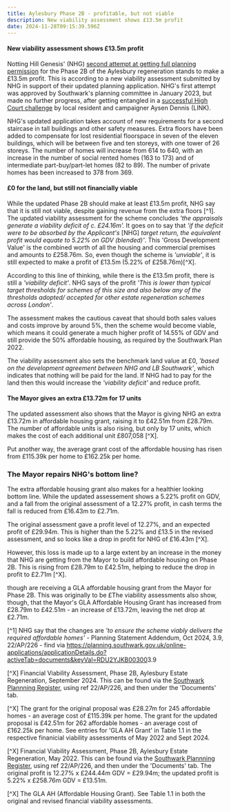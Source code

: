 ```yaml
---
title: Aylesbury Phase 2B - profitable, but not viable
description: New viability assessment shows £13.5m profit
date: 2024-11-28T09:15:39.596Z
---
```

#### New viability assessment shows £13.5m profit

Notting Hill Genesis' (NHG) [second attempt at getting full planning permission](https://www.35percent.org/posts/aylesbury-phase-2b-notting-hill-genesis-try-again/) for the Phase 2B of the Aylesbury regeneration stands to make a £13.5m profit.  This is according to a new viability assessment submitted by NHG in support of their updated planning application.  NHG's first attempt was approved by Southwark's planning committee in January 2023, but made no further progress, after getting entangled in a [successful High Court challenge](https://www.35percent.org/posts/ayllesbury-planning-decision-quashed/) by local resident and campaigner Aysen Dennis (LINK).

NHG's updated application takes account of new requirements for a second staircase in tall buildings and other safety measures.  Extra floors have been added to compensate for lost residential floorspace in seven of the eleven buildings, which will be between five and ten storeys, with one tower of 26 storeys.  The number of homes will increase from 614 to 640, with an increase in the number of social rented homes (163 to 173) and of intermediate part-buy/part-let homes (82 to 89). The number of private homes has been increased to 378 from 369.

#### £0 for the land, but still not financially viable

While the updated Phase 2B should make at least £13.5m profit, NHG say that it is still not viable, despite gaining revenue from the extra floors [^1].  The  updated viability assessment for the scheme concludes *'the appraisals generate a viability deficit of c. £24.16m'.*  It goes on to say that *'if the deficit were to be absorbed by the Applicant's* \[NHG] *target return, the equivalent profit would equate to 5.22% on GDV (blended)'*.  This 'Gross Development Value' is the combined worth of all the housing and commercial premises and amounts to £258.76m.  So, even though the scheme is *'unviable'*, it is still expected to make a profit of £13.5m (5.22% of £258.76m)[^X].

According to this line of thinking, while there is the £13.5m profit, there is still a *'viability deficit'*.  NHG says of the profit *'This is lower than typical target thresholds for schemes of this size and also below any of the thresholds adopted/ accepted for other estate regeneration schemes across London'*.

The assessment makes the cautious caveat that should both sales values and costs improve by around 5%, then the scheme would become viable, which means it could generate a much higher profit of 14.55% of GDV and still provide the 50% affordable housing, as required by the Southwark Plan 2022. 

The viability assessment also sets the benchmark land value at £0, *'based on the development agreement between NHG and LB Southwark'*, which indicates that nothing will be paid for the land.  If NHG had to pay for the land then this would increase the *'viability deficit'* and reduce profit.

#### The Mayor gives an extra £13.72m for 17 units

The updated assessment also shows that the Mayor is giving NHG an extra £13.72m in affordable housing grant, raising it to £42.51m from £28.79m.  The number of affordable units is also rising, but only by 17 units, which makes the cost of each additional unit £807,058 [^X].

Put another way, the average grant cost of the affordable housing has risen from £115.39k per home to £162.25k per home.

### The Mayor repairs NHG's bottom line?

The extra affordable housing grant also makes for a healthier looking bottom line.  While the updated assessement shows a 5.22% profit on GDV, and a fall from the original assessment of a 12.27% profit, in cash terms the fall is reduced from £16.43m to £2.71m.

The original assessment gave a profit level of 12.27%, and an expected profit of £29.94m.  This is higher than the 5.22% and £13.5 in the revised assessment, and so looks like a drop in profit for NHG of £16.43m [^X].

However, this loss is made up to a large extent by an increase in the money that NHG are getting from the Mayor to build affordable housing on Phase 2B.  This is rising from £28.79m to £42.51m, helping to reduce the drop in profit to £2.71m [^X].

though are receiving a GLA affordable housing grant from the Mayor for Phase 2B.  This was originally to be £The viability assessments also show, though, that the Mayor's GLA Affordable Housing Grant has increased from £28.79m to £42.51m - an increase of £13.72m, leaving the net drop at £2.71m.

[^1] NHG say that the changes are *'to ensure the scheme viably delivers the required affordable homes' -* Planning Statement Addendum, Oct 2024, 3.9, 22/AP/226 - find via <https://planning.southwark.gov.uk/online-applications/applicationDetails.do?activeTab=documents&keyVal=RDU2YJKB00300>3.9

[^X] Financial Viability Assessment, Phase 2B, Aylesbury Estate Regeneration, September 2024. This can be found via the [Southwark Plannning Register](https://planning.southwark.gov.uk/online-applications/), using ref 22/AP/226, and then under the 'Documents' tab.

[^X] The grant for the original proposal was £28.27m for 245 affordable homes - an average cost of £115.39k per home.  The grant for the updated proposal is £42.51m for 262 affordable homes - an average cost of £162.25k per home.  See entries for 'GLA AH Grant' in Table 1.1 in the respective finanicial viability assessments of May 2022 and Sept 2024. 

[^X] Financial Viability Assessment, Phase 2B, Aylesbury Estate Regeneration, May 2022. This can be found via the [Southwark Plannning Register](https://planning.southwark.gov.uk/online-applications/), using ref 22/AP/226, and then under the 'Documents' tab.  The original profit is 12.27% x £244.44m GDV = £29.94m; the updated profit is 5.22% x £258.76m GDV = £13.51m.

[^X] The GLA AH (Affordable Housing Grant). See Table 1.1 in both the original and revised financial viability assessments.